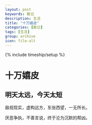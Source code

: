 ```yaml
---
layout: post
keywords: 散记
description: 生活
title: "十万嬉皮"
categories: [散记]
tags: [生活]
group: archive
icon: file-alt
---
```

{% include timeship/setup %}

十万嬉皮
========

明天太远，今天太短
--------

敌视现实，虚构远方，东张西望，一无所长。

厌恶争执，不善言说，终于沦为沉默的帮凶。
